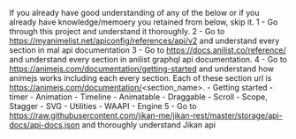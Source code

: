 If you already have good understanding of any of the below or if you already have knowledge/memoery you retained from below, skip it.
1 - Go through this project and understand it thoroughly.
2 - Go to https://myanimelist.net/apiconfig/references/api/v2 and understand every section in mal api documentation
3 - Go to https://docs.anilist.co/reference/ and understand every section in anilist graphql api documentation.
4 - Go to https://animejs.com/documentation/getting-started and understand how animejs works including each every section. Each of these section url is https://animejs.com/documentation/<section_name>. - Getting started - timer - Animation - Timeline - Animatable - Draggable - Scroll - Scope, Stagger - SVG - Utilities - WAAPI - Engine
5 - Go to https://raw.githubusercontent.com/jikan-me/jikan-rest/master/storage/api-docs/api-docs.json and thoroughly understand Jikan api
